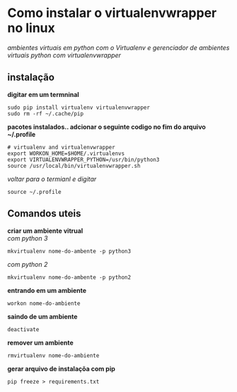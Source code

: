 # Como instalar o virtualenvwrapper no linux
*ambientes virtuais em python com o Virtualenv e gerenciador de ambientes virtuais python com virtualenvwrapper*

## instalação
**digitar em um termninal**
```   
sudo pip install virtualenv virtualenvwrapper 
sudo rm -rf ~/.cache/pip
```

**pacotes instalados.. adcionar o seguinte codigo no fim do arquivo ~/.profile**
```
# virtualenv and virtualenvwrapper
export WORKON_HOME=$HOME/.virtualenvs
export VIRTUALENVWRAPPER_PYTHON=/usr/bin/python3
source /usr/local/bin/virtualenvwrapper.sh
```

*voltar para o termianl e digitar*
```
source ~/.profile
```

## Comandos uteis
**criar um ambiente vitrual**<br />
*com python 3*
```
mkvirtualenv nome-do-ambente -p python3
```

*com python 2*
```
mkvirtualenv nome-do-ambente -p python2
```

**entrando em um ambiente**
```
workon nome-do-ambiente
```

**saindo de um ambiente**
```
deactivate
```

**remover um ambiente**
```
rmvirtualenv nome-do-ambiente
```

**gerar arquivo de instalaçõa com pip**
```
pip freeze > requirements.txt
```